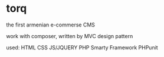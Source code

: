 # torq

the first armenian e-commerse CMS

work with composer,
written by MVC design pattern

used: HTML CSS JS/JQUERY PHP Smarty Framework PHPunit

